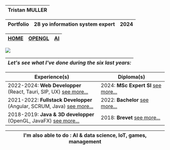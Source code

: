 |Tristan MULLER|
|-|

|**Portfolio**|**28 yo information system expert**|**2024**|
|-|-|-|

|[HOME](/portfolio/index.md)|[OPENGL](/portfolio/index.md)|[AI](/portfolio/index.md)|
|-|-|-|

![](/pipboyguy.png)

|*Let's see what I've done during the six last years:*|
|-|

|Experience(s)|Diploma(s)|
|-|-|
|2022-2024: **Web Developper** (React, Tauri, SIP, UX) [see more...](/portfolio/ipconnect.md)|2024: **MSc Expert SI** [see more...](/portfolio/msc.md)|
|2021-2022: **Fullstack Developper** (Angular, SCRUM, Java) [see more...](/portfolio/ipconnect.md)|2022: **Bachelor** [see more...](/portfolio/ipconnect.md)|
|2018-2019: **Java & 3D developper** (OpenGL, JavaFX) [see more...](/portfolio/ipconnect.md)|2018: **Brevet** [see more...](/portfolio/ipconnect.md)|

|I'm also able to do : AI & data science, IoT, games, management |
|-|